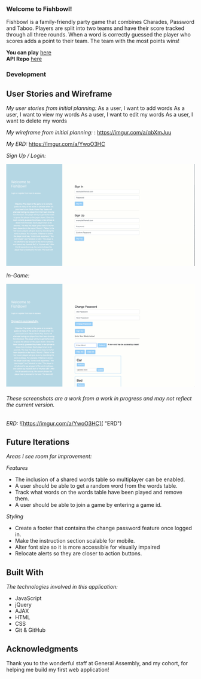 ### Welcome to Fishbowl!

Fishbowl is a family-friendly party game that combines Charades, Password and Taboo. Players are split into two teams and have their score tracked through all three rounds. When a word is correctly guessed the player who scores adds a point to their team. The team with the most points wins!

**You can play** [here](https://nicksolie.github.io/fishbowl-client/)  
**API Repo** [here](https://github.com/nicksolie/Fishbowl-api)

### Development

<!-- Since this is the first web development application I’ve built, my development process after an initial planning phase was effectively ad-hoc. I started by creating the game board itself so I could have a representation of the primary function of the application. I then used the game board layout to guide me through the user storied I created during planning.

A lesson I’ve learned from this project is to notice when unsuccessful problem solving turns into unsuccessful time management. -->

## User Stories and Wireframe

*My user stories from initial planning:*
As a user, I want to add words
As a user, I want to view my words
As a user, I want to edit my words
As a user, I want to delete my words


*My wireframe from initial planning:* :
https://imgur.com/a/qbXmJuu

*My ERD:* https://imgur.com/a/YwoO3HC
<!-- ![](assets/images/%20wireframe.jpeg "My Wireframe")

<!-- *The current version:* -->
*Sign Up / Login:*

![](assets/images/project2_login_pic.jpeg "Sign Up / Login Page")


*In-Game:*

![](assets/images/project2_words_pic.jpeg "In-Game")
###### These screenshots are a work from a work in progress and may not reflect the current version.


*ERD:* ![https://imgur.com/a/YwoO3HC]( "ERD")

## Future Iterations

*Areas I see room for improvement:*

*Features*
- The inclusion of a shared words table so multiplayer can be enabled.
- A user should be able to get a random word from the words table.
- Track what words on the words table have been played and remove them.
- A user should be able to join a game by entering a game id.


*Styling*
- Create a footer that contains the change password feature once logged in.
- Make the instruction section scalable for mobile.
- Alter font size so it is more accessible for visually impaired
- Relocate alerts so they are closer to action buttons.


## Built With

*The technologies involved in this application:*
- JavaScript
- jQuery
- AJAX
- HTML
- CSS
- Git & GitHub


## Acknowledgments

Thank you to the wonderful staff at General Assembly, and my cohort, for helping me build my first web application!
